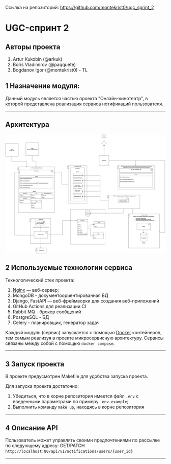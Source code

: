 Ссылка на репозиторий: https://github.com/montekrist0/ugc_sprint_2

# UGC-спринт 2

## Авторы проекта

1. Artur Kukobin (@arkuk)
2. Boris Vladimirov (@paqquete)
3. Bogdanov Igor (@montekrist0) - TL


## 1 Назначение модуля:

Данный модуль является частью проекта "Онлайн-кинотеатр", в которой представлена реализация сервиса нотификаций пользователя.

---

## Архитектура

![Архитектура сервиса](Arch_notification_service.drawio.png)

## 2 Используемые технологии сервиса

Технологический стек проекта:

1. [Nginx](https://www.nginx.com/) — веб-сервер;
2. MongoDB - документоориентированная БД
3. Django, FastAPI — веб-фреймворки для создания веб-приложений
4. GitHub Actions для реализации CI
5. Rabbit MQ - брокер сообщений
6. PostgreSQL - БД
7. Celery - планировщик, генератор задач 

Каждый модуль (сервис) запускается с помощью [Docker](https://www.docker.com/) контейнеров, тем самым реализуя в проекте
микросервисную архитектуру. Сервисы связаны между собой с помощью `docker compose`.

---

## 3 Запуск проекта

В проекте предусмотрен Makefile для удобства запуска проекта.

Для запуска проекта достаточно:
1. Убедиться, что в корне репозитория имеется файл `.env` с введенными параметрами по примеру `.env.example`;
2. Выполнить команду `make up`, находясь в корне репозитория

___
## 4 Описание API

Пользователь может управлять своими предпочтениями по рассылке по следующему адресу:
GET/PATCH `http://localhost:80/api/v1/notifications/users/{user_id}`

---

